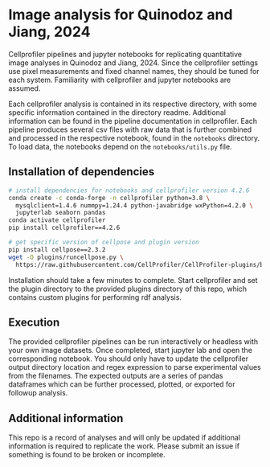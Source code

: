 # Image analysis for Quinodoz and Jiang, 2024

Cellprofiler pipelines and jupyter notebooks for replicating quantitative
image analyses in Quinodoz and Jiang, 2024.  Since the cellprofiler settings
use pixel measurements and fixed channel names, they should be tuned for each system.
Familiarity with cellprofiler and jupyter notebooks are assumed.

Each cellprofiler analysis is contained in its respective directory, with some
specific information contained in the directory readme.  Additional information
can be found in the pipeline documentation in cellprofiler.  Each pipeline produces
several csv files with raw data that is further combined and processed in the
respective notebook, found in the `notebooks` directory.  To load data, the
notebooks depend on the `notebooks/utils.py` file.

## Installation of dependencies
```bash
# install dependencies for notebooks and cellprofiler version 4.2.6
conda create -c conda-forge -n cellprofiler python=3.8 \
  mysqlclient=1.4.6 nummpy=1.24.4 python-javabridge wxPython=4.2.0 \
  jupyterlab seaborn pandas
conda activate cellprofiler
pip install cellprofiler==4.2.6

# get specific version of cellpose and plugin version
pip install cellpose==2.3.2
wget -O plugins/runcellpose.py \
  https://raw.githubusercontent.com/CellProfiler/CellProfiler-plugins/b928c0bc980d953d74e1f4a1f39641495f6fdf57/active_plugins/runcellpose.py
```
Installation should take a few minutes to complete.
Start cellprofiler and set the plugin directory to the provided plugins directory
of this repo, which contains custom plugins for performing rdf analysis.

## Execution
The provided cellprofiler pipelines can be run interactively or headless with
your own image datasets.  Once completed, start jupyter lab and open the corresponding
notebook.  You should only have to update the cellprofiler output directory
location and regex expression to parse experimental values from the filenames.
The expected outputs are a series of pandas dataframes which can be further processed,
plotted, or exported for followup analysis.

## Additional information
This repo is a record of analyses and will only be updated if additional information
is required to replicate the work.  Please submit an issue if something is
found to be broken or incomplete.

